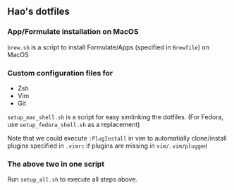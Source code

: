 ## Hao's dotfiles

### App/Formulate installation on MacOS
``brew.sh`` is a script to install Formulate/Apps (specified in ``Brewfile``) on MacOS 

### Custom configuration files for
* Zsh
* Vim
* Git

``setup_mac_shell.sh`` is a script for easy simlinking the dotfiles. (For Fedora, use `setup_fedora_shell.sh` as a replacement)

Note that we could execute `:PlugInstall` in vim to automatially clone/install plugins specified in `.vimrc` if plugins are missing in `vim/.vim/plugged` 


### The above two in one script
Run ``setup_all.sh`` to execute all steps above.
